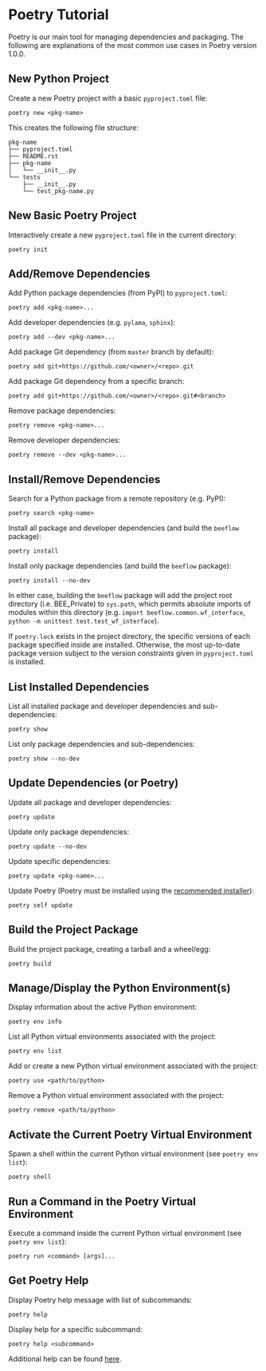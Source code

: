 # Poetry Tutorial
Poetry is our main tool for managing dependencies and packaging.
The following are explanations of the most common use cases in Poetry version 1.0.0.

## New Python Project
Create a new Poetry project with a basic `pyproject.toml` file:

`poetry new <pkg-name>`

This creates the following file structure:
```
pkg-name
├── pyproject.toml
├── README.rst
├── pkg-name
│   └── __init__.py
└── tests
    ├── __init__.py
    └── test_pkg-name.py
```

## New Basic Poetry Project
Interactively create a new `pyproject.toml` file in the current directory:

`poetry init`

## Add/Remove Dependencies
Add Python package dependencies (from PyPI) to `pyproject.toml`:

`poetry add <pkg-name>...`

Add developer dependencies (e.g. `pylama`, `sphinx`):

`poetry add --dev <pkg-name>...`

Add package Git dependency (from `master` branch by default):

`poetry add git+https://github.com/<owner>/<repo>.git`

Add package Git dependency from a specific branch:

`poetry add git+https://github.com/<owner>/<repo>.git#<branch>`

Remove package dependencies:

`poetry remove <pkg-name>...`

Remove developer dependencies:

`poetry remove --dev <pkg-name>...`

## Install/Remove Dependencies
Search for a Python package from a remote repository (e.g. PyPI):

`poetry search <pkg-name>`

Install all package and developer dependencies (and build the `beeflow` package):

`poetry install`

Install only package dependencies (and build the `beeflow` package):

`poetry install --no-dev`

In either case, building the `beeflow` package will add the project root directory (i.e. BEE_Private) to
`sys.path`, which permits absolute imports of modules within this directory
(e.g. `import beeflow.common.wf_interface`, `python -m unittest test.test_wf_interface`).

If `poetry.lock` exists in the project directory, the specific versions of each package specified inside are installed.
Otherwise, the most up-to-date package version subject to the version constraints given in `pyproject.toml` is installed.

## List Installed Dependencies
List all installed package and developer dependencies and sub-dependencies:

`poetry show`

List only package dependencies and sub-dependencies:

`poetry show --no-dev`

## Update Dependencies (or Poetry)
Update all package and developer dependencies:

`poetry update`

Update only package dependencies:

`poetry update --no-dev`

Update specific dependencies:

`poetry update <pkg-name>...`

Update Poetry (Poetry must be installed using the [recommended installer](https://python-poetry.org/docs/#installation)):

`poetry self update`

## Build the Project Package
Build the project package, creating a tarball and a wheel/egg:

`poetry build`

## Manage/Display the Python Environment(s)
Display information about the active Python environment:

`poetry env info`

List all Python virtual environments associated with the project:

`poetry env list`

Add or create a new Python virtual environment associated with the project:

`poetry use <path/to/python>`

Remove a Python virtual environment associated with the project:

`poetry remove <path/to/python>`

## Activate the Current Poetry Virtual Environment
Spawn a shell within the current Python virtual environment (see `poetry env list`):

`poetry shell`

## Run a Command in the Poetry Virtual Environment
Execute a command inside the current Python virtual environment (see `poetry env list`):

`poetry run <command> [args]...`

## Get Poetry Help
Display Poetry help message with list of subcommands:

`poetry help`

Display help for a specific subcommand:

`poetry help <subcommand>`

Additional help can be found [here](https://python-poetry.org/docs/).
